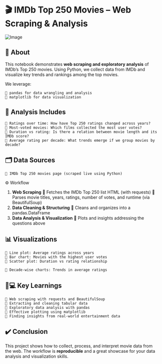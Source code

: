 
# 🎬 IMDb Top 250 Movies – Web Scraping & Analysis
![Image](https://github.com/user-attachments/assets/b739e84b-a946-4c2d-b59d-5695bb26fdd2)
## 📌 About

This notebook demonstrates **web scraping and exploratory analysis** of IMDb’s Top 250
movies. Using Python, we collect data from IMDb and visualize key trends and rankings
among the top movies.

We leverage:

```
 pandas for data wrangling and analysis
 matplotlib for data visualization
```
## 🎯 Analysis Includes

```
 Ratings over time: How have Top 250 ratings changed across years?
 Most-voted movies: Which films collected the most user votes?
 Duration vs rating: Is there a relation between movie length and its IMDb score?
 Average rating per decade: What trends emerge if we group movies by decade?
```
## 🗂️ Data Sources

```
 IMDb Top 250 movies page (scraped live using Python)
```
⚙️ Workflow

1. **Web Scraping**
     Fetches the IMDb Top 250 list HTML (with requests)
     Parses movie titles, years, ratings, number of votes, and runtime
       (via BeautifulSoup)
2. **Data Cleaning & Structuring**
     Cleans and organizes into a pandas.DataFrame
3. **Data Analysis & Visualization**
     Plots and insights addressing the questions above

## 📊 Visualizations

```
 Line plot: Average ratings across years
 Bar chart: Movies with the highest user votes
 Scatter plot: Duration vs rating relationship
```

```
 Decade-wise charts: Trends in average ratings
```
## 🧑💻 Key Learnings

```
 Web scraping with requests and BeautifulSoup
 Extracting and cleaning tabular data
 Exploratory data analysis with pandas
 Effective plotting using matplotlib
 Finding insights from real-world entertainment data
```
## ✔️ Conclusion

This project shows how to collect, process, and interpret movie data from the web. The
workflow is **reproducible** and a great showcase for your data analysis and visualization skills.


